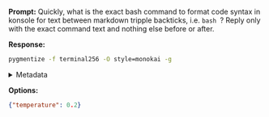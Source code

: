 **Prompt:**
Quickly, what is the exact bash command to format code syntax in konsole for text between markdown tripple backticks, i.e. ```bash ```?
Reply only with the exact command text and nothing else before or after.

**Response:**
```sh
pygmentize -f terminal256 -O style=monokai -g
```

<details><summary>Metadata</summary>

- Duration: 1254 ms
- Datetime: 2023-07-31T14:39:21.997701
- Model: gpt-3.5-turbo-0613

</details>

**Options:**
```json
{"temperature": 0.2}
```

